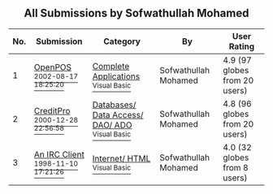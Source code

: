 ﻿<div align="center">

## All Submissions by Sofwathullah Mohamed

</div>

No.  | Submission | Category | By   | User Rating
---- | ---------- | -------- | ---- | -----------
1 | [OpenPOS<br /><sup>2002-08-17 18:25:20</sup>](https://github.com/Planet-Source-Code/sofwathullah-mohamed-openpos__1-39047) | [Complete Applications<br /><sup>Visual Basic</sup>](../ByCategory/complete-applications__1-27.md) | Sofwathullah Mohamed | 4.9 (97 globes from 20 users)
2 | [CreditPro<br /><sup>2000-12-28 22:56:58</sup>](https://github.com/Planet-Source-Code/sofwathullah-mohamed-creditpro__1-13570) | [Databases/ Data Access/ DAO/ ADO<br /><sup>Visual Basic</sup>](../ByCategory/databases-data-access-dao-ado__1-6.md) | Sofwathullah Mohamed | 4.8 (96 globes from 20 users)
3 | [An IRC Client<br /><sup>1998-11-10 17:21:26</sup>](https://github.com/Planet-Source-Code/sofwathullah-mohamed-an-irc-client__1-14339) | [Internet/ HTML<br /><sup>Visual Basic</sup>](../ByCategory/internet-html__1-34.md) | Sofwathullah Mohamed | 4.0 (32 globes from 8 users)

